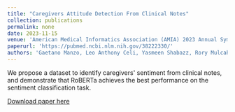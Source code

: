 ```yaml
---
title: "Caregivers Attitude Detection From Clinical Notes"
collection: publications
permalink: none
date: 2023-11-15
venue: 'American Medical Informatics Association (AMIA) 2023 Annual Symposium'
paperurl: 'https://pubmed.ncbi.nlm.nih.gov/38222330/'
authors: 'Gaetano Manzo, Leo Anthony Celi, Yasmeen Shabazz, Rory Mulcahey, Lorenzo Flores, Dina Demner-Fushman'
---
```


We propose a dataset to identify caregivers' sentiment from clinical notes, and demonstrate that RoBERTa achieves the best performance on the sentiment classification task. 

[Download paper here](https://pubmed.ncbi.nlm.nih.gov/38222330/)